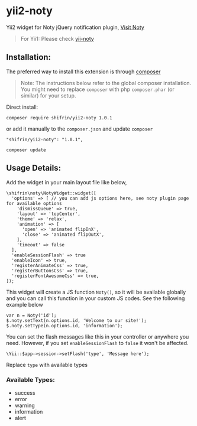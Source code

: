 # yii2-noty
Yii2 widget for Noty jQuery notification plugin, [Visit Noty](http://ned.im/noty/#/about)

> For Yii1: Please check [yii-noty](https://github.com/Shifrin/yii-noty)

## Installation:
The preferred way to install this extension is through [composer](http://getcomposer.org/download/)
> Note: The instructions below refer to the global composer installation. You might need to replace `composer` with php `composer.phar` (or similar) for your setup.

Direct install:
```
composer require shifrin/yii2-noty 1.0.1
```
or add it manually to the `composer.json` and update `composer`
```
"shifrin/yii2-noty": "1.0.1",
```
```
composer update
```

## Usage Details:
Add the widget in your main layout file like below,
```
\shifrin\noty\NotyWidget::widget([
  'options' => [ // you can add js options here, see noty plugin page for available options
    'dismissQueue' => true,
    'layout' => 'topCenter',
    'theme' => 'relax',
    'animation' => [
      'open' => 'animated flipInX',
      'close' => 'animated flipOutX',
    ],
    'timeout' => false
  ],
  'enableSessionFlash' => true
  'enableIcon' => true,
  'registerAnimateCss' => true,
  'registerButtonsCss' => true,
  'registerFontAwesomeCss' => true,
]);
```

This widget will create a JS function `Noty()`, so it will be available globally and you can call this function in your custom JS codes. See the following example below
```
var n = Noty('id');
$.noty.setText(n.options.id, 'Welcome to our site!');
$.noty.setType(n.options.id, 'information');
```

You can set the flash messages like this in your controller or anywhere you need. However, if you set `enableSessionFlash` to `false` it won't be affected.
```
\Yii::$app->session->setFlash('type', 'Message here');
```

Replace `type` with available types
  
### Available Types:
  * success
  * error
  * warning
  * information
  * alert
